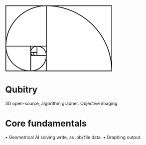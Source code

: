 ![alt text](.src/img.gif)

# Qubitry
3D open-source, algorithm grapher. Objective imaging.

# Core fundamentals

• Geometrical AI solving write, as .obj file data.
• Graphing output.
